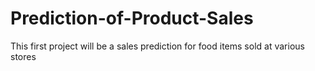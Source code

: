 # Prediction-of-Product-Sales
This first project will be a sales prediction for food items sold at various stores
